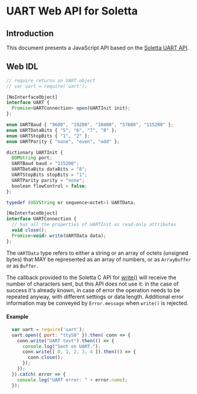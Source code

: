 UART Web API for Soletta
========================

Introduction
------------
This document presents a JavaScript API based on the [Soletta UART API](http://solettaproject.github.io/docs/c-api/group__UART.html).

Web IDL
-------
```javascript
// require returns an UART object
// var uart = require('uart');

[NoInterfaceObject]
interface UART {
  Promise<UARTConnection> open(UARTInit init);
};

enum UARTBaud { "9600", "19200", "38400", "57600", "115200" };
enum UARTDataBits { "5", "6", "7", "8" };
enum UARTStopBits { "1", "2" };
enum UARTParity { "none", "even", "odd" };

dictionary UARTInit {
  DOMString port;
  UARTBaud baud = "115200";
  UARTDataBits dataBits = "8";
  UARTStopBits stopBits = "1";
  UARTParity parity = "none";
  boolean flowControl = false;
};

typedef (USVString or sequence<octet>) UARTData;

[NoInterfaceObject]
interface UARTConnection {
  // has all the properties of UARTInit as read-only attributes
  void close();
  Promise<void> write(UARTData data);
};
```
The ```UARTData``` type refers to either a string or an array of octets (unsigned bytes) that MAY be represented as an array of numbers, or as ```ArrayBuffer``` or as ```Buffer```.

The callback provided to the Soletta C API for [write()](http://solettaproject.github.io/docs/c-api/group__UART.html) will receive the number of characters sent, but this API does not use it: in the case of success it's already known, in case of error the operation needs to be repeated anyway, with different settings or data length. Additional error information may be conveyed by ```Error.message``` when ```write()``` is rejected.

#### Example
```javascript
  var uart = require('uart');
  uart.open({ port: "ttyS0" }).then( conn => {
    conn.write("UART test").then(() => {
      console.log("Sent on UART.");
      conn.write([ 0, 1, 2, 3, 4 ]).then(() => {
        conn.close();
      });
    });
  }).catch( error => {
    console.log("UART error: " + error.name);
  });
